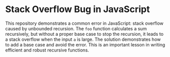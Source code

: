 # Stack Overflow Bug in JavaScript
This repository demonstrates a common error in JavaScript: stack overflow caused by unbounded recursion. The `foo` function calculates a sum recursively, but without a proper base case to stop the recursion, it leads to a stack overflow when the input `a` is large.
The solution demonstrates how to add a base case and avoid the error.  This is an important lesson in writing efficient and robust recursive functions.